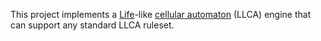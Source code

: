 This project implements a [Life](https://en.wikipedia.org/wiki/Conway's_Game_of_Life)-like [cellular automaton](https://en.wikipedia.org/wiki/Cellular_automaton) (LLCA) engine that can support any standard LLCA ruleset.
